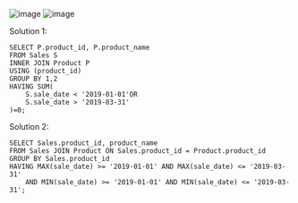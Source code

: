 ![image](https://github.com/user-attachments/assets/3074fdaf-5cb6-4eea-a057-f4bb2afcdfeb)
![image](https://github.com/user-attachments/assets/58a09c4c-2d2f-432a-aced-8123774152e9)

Solution 1:
```
SELECT P.product_id, P.product_name
FROM Sales S
INNER JOIN Product P
USING (product_id)
GROUP BY 1,2
HAVING SUM(
    S.sale_date < '2019-01-01'OR
    S.sale_date > '2019-03-31'
)=0;
```
Solution 2:
```
SELECT Sales.product_id, product_name
FROM Sales JOIN Product ON Sales.product_id = Product.product_id
GROUP BY Sales.product_id
HAVING MAX(sale_date) >= '2019-01-01' AND MAX(sale_date) <= '2019-03-31'
    AND MIN(sale_date) >= '2019-01-01' AND MIN(sale_date) <= '2019-03-31';
```
